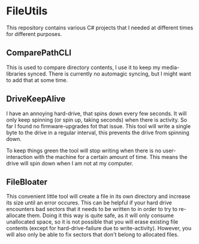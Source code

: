 FileUtils
=========

This repository contains various C# projects that I needed at different times for different purposes.

ComparePathCLI
--------------

This is used to compare directory contents, I use it to keep my media-libraries synced.
There is currently no automagic syncing, but I might want to add that at some time.

DriveKeepAlive
--------------

I have an annoying hard-drive, that spins down every few seconds. It will only keep spinning (or spin up, taking seconds)
when there is activity. So far I found no firmware-upgrades fot that issue.
This tool will write a single byte to the drive in a regular interval, this prevents the drive from spinning down.

To keep things green the tool will stop writing when there is no user-interaction with the machine for a certain amount of time.
This means the drive will spin down when I am not at my computer.

FileBloater
-----------

This convenient little tool will create a file in its own directory and increase its size until an error occures.
This can be helpful if your hard drive encounters bad sectors that it needs to be written to in order to try to re-allocate them.
Doing it this way is quite safe, as it will only consume unallocated space, so it is not possible that you will erase existing file contents (except for hard-drive-failure due to write-activity). However, you will also only be able to fix sectors that don't belong to allocated files.
